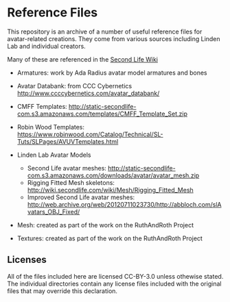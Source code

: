 # Reference Files

This repository is an archive of a number of useful reference files
for avatar-related creations.  They come from various sources including
Linden Lab and individual creators.

Many of these are referenced in the
[Second Life Wiki](http://wiki.secondlife.com/wiki/Clothing_Tutorials)

* Armatures: work by Ada Radius avatar model armatures and bones

* Avatar Databank: from CCC Cybernetics http://www.ccccybernetics.com/avatar_databank/

* CMFF Templates: http://static-secondlife-com.s3.amazonaws.com/templates/CMFF_Template_Set.zip

* Robin Wood Templates: https://www.robinwood.com/Catalog/Technical/SL-Tuts/SLPages/AVUVTemplates.html

* Linden Lab Avatar Models

  * Second Life avatar meshes: http://static-secondlife-com.s3.amazonaws.com/downloads/avatar/avatar_mesh.zip
  * Rigging Fitted Mesh skeletons: http://wiki.secondlife.com/wiki/Mesh/Rigging_Fitted_Mesh
  * Improved Second Life avatar meshes: http://web.archive.org/web/20120711023730/http://abbloch.com/slAvatars_OBJ_Fixed/

* Mesh: created as part of the work on the RuthAndRoth Project

* Textures: created as part of the work on the RuthAndRoth Project

## Licenses
  
All of the files included here are licensed CC-BY-3.0 unless othewise stated. The individual directories contain any license files included with the original files that may override this declaration.
